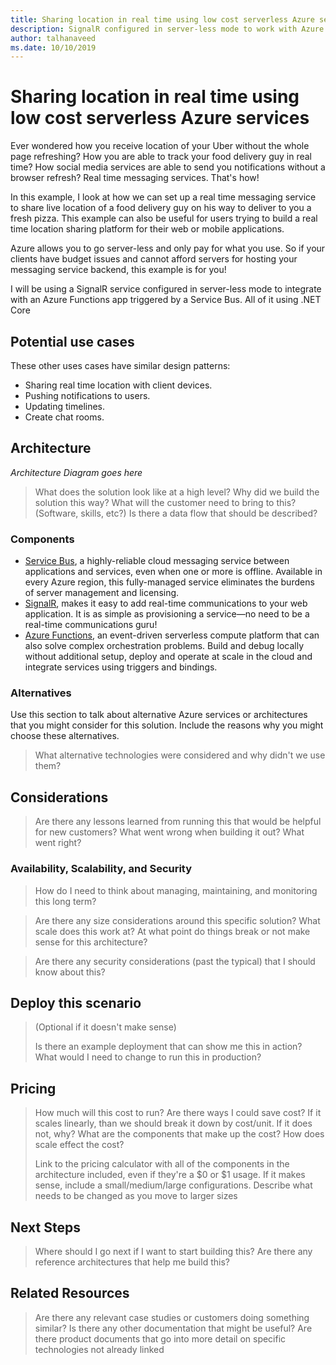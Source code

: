 ```yaml
---
title: Sharing location in real time using low cost serverless Azure services
description: SignalR configured in server-less mode to work with Azure Function triggered by Service Bus. All of it using .NET Core. This scenario is best used for real time messaging applications where users require a low-cost but robust messaging service. 
author: talhanaveed
ms.date: 10/10/2019
---
```

# Sharing location in real time using low cost serverless Azure services

Ever wondered how you receive location of your Uber without the whole page refreshing? How you are able to track your food delivery guy in real time? How social media services are able to send you notifications without a browser refresh? Real time messaging services. That's how!

In this example, I look at how we can set up a real time messaging service to share live location of a food delivery guy on his way to deliver to you a fresh pizza. This example can also be useful for users trying to build a real time location sharing platform for their web or mobile applications.

Azure allows you to go server-less and only pay for what you use. So if your clients have budget issues and cannot afford servers for hosting your messaging service backend, this example is for you!

I will be using a SignalR service configured in server-less mode to integrate with an Azure Functions app triggered by a Service Bus. All of it using .NET Core

## Potential use cases

These other uses cases have similar design patterns:

* Sharing real time location with client devices.
* Pushing notifications to users.
* Updating timelines.
* Create chat rooms.

## Architecture

*Architecture Diagram goes here*

> What does the solution look like at a high level?
> Why did we build the solution this way?
> What will the customer need to bring to this?  (Software, skills, etc?)
> Is there a data flow that should be described?

### Components

* [Service Bus](https://azure.microsoft.com/en-us/services/service-bus/), a highly-reliable cloud messaging service between applications and services, even when one or more is offline. Available in every Azure region, this fully-managed service eliminates the burdens of server management and licensing. 
* [SignalR](https://azure.microsoft.com/en-us/services/signalr-service/), makes it easy to add real-time communications to your web application. It is as simple as provisioning a service—no need to be a real-time communications guru!
* [Azure Functions](https://azure.microsoft.com/en-in/services/functions/), an event-driven serverless compute platform that can also solve complex orchestration problems. Build and debug locally without additional setup, deploy and operate at scale in the cloud and integrate services using triggers and bindings.



### Alternatives

Use this section to talk about alternative Azure services or architectures that you might consider for this solution. Include the reasons why you might choose these alternatives.

> What alternative technologies were considered and why didn't we use them?

## Considerations

> Are there any lessons learned from running this that would be helpful for new customers?  What went wrong when building it out?  What went right?

### Availability, Scalability, and Security

> How do I need to think about managing, maintaining, and monitoring this long term?

> Are there any size considerations around this specific solution?
> What scale does this work at?
> At what point do things break or not make sense for this architecture?

> Are there any security considerations (past the typical) that I should know about this?

## Deploy this scenario

> (Optional if it doesn't make sense)
>
> Is there an example deployment that can show me this in action?  What would I need to change to run this in production?

## Pricing

> How much will this cost to run?
> Are there ways I could save cost?
> If it scales linearly, than we should break it down by cost/unit.  If it does not, why?
> What are the components that make up the cost?
> How does scale effect the cost?
>
> Link to the pricing calculator with all of the components in the architecture included, even if they're a $0 or $1 usage.
> If it makes sense, include a small/medium/large configurations.  Describe what needs to be changed as you move to larger sizes

## Next Steps

> Where should I go next if I want to start building this?
> Are there any reference architectures that help me build this?

## Related Resources

> Are there any relevant case studies or customers doing something similar?
> Is there any other documentation that might be useful?
> Are there product documents that go into more detail on specific technologies not already linked

<!-- links -->
[calculator]: https://azure.com/e/
[availability]: /azure/architecture/checklist/availability
[resource-groups]: /azure/azure-resource-manager/resource-group-overview
[resiliency]: /azure/architecture/resiliency/
[security]: /azure/security/
[scalability]: /azure/architecture/checklist/scalability

